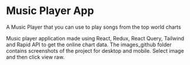 # Music Player App

A Music Player that you can use to play songs from the top world charts

Music player application made using React, Redux, React Query, Tailwind and Rapid API to get the online chart data. 
The images_github folder contains screenshots of the project for desktop and mobile. Select image and then click view raw.
